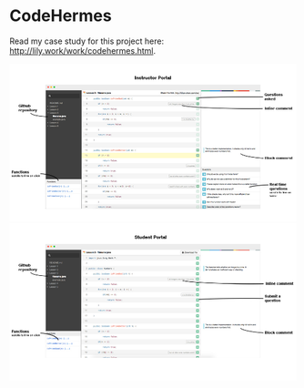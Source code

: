 # CodeHermes
Read my case study for this project here: http://lily.work/work/codehermes.html.

![Instructor Portal](assets/img/img2.jpg)
![Student Portal](assets/img/img3.jpg)

